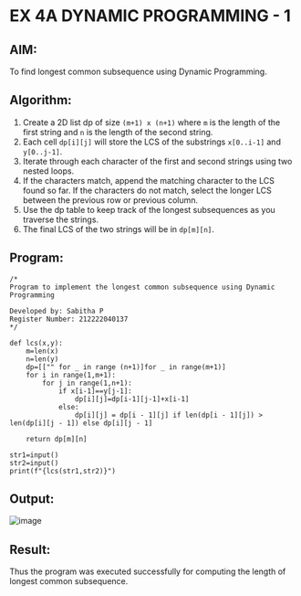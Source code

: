 # EX 4A DYNAMIC PROGRAMMING - 1

## AIM:
To find longest common subsequence using Dynamic Programming.


## Algorithm:

1. Create a 2D list dp of size `(m+1) x (n+1)` where `m` is the length of the first string and `n` is the length of the second string.
2. Each cell `dp[i][j]` will store the LCS of the substrings `x[0..i-1]` and `y[0..j-1]`.
3. Iterate through each character of the first and second strings using two nested loops.
4. If the characters match, append the matching character to the LCS found so far. If the characters do not match, select the longer LCS between the previous row or previous column.
5. Use the dp table to keep track of the longest subsequences as you traverse the strings.
6. The final LCS of the two strings will be in `dp[m][n]`.

## Program:
```
/*
Program to implement the longest common subsequence using Dynamic Programming

Developed by: Sabitha P
Register Number: 212222040137
*/

def lcs(x,y):
    m=len(x)
    n=len(y)
    dp=[["" for _ in range (n+1)]for _ in range(m+1)]
    for i in range(1,m+1):
        for j in range(1,n+1):
            if x[i-1]==y[j-1]:
                dp[i][j]=dp[i-1][j-1]+x[i-1]
            else: 
                dp[i][j] = dp[i - 1][j] if len(dp[i - 1][j]) > len(dp[i][j - 1]) else dp[i][j - 1]
    
    return dp[m][n]

str1=input()
str2=input()
print(f"{lcs(str1,str2)}")

```

## Output:

![image](https://github.com/user-attachments/assets/b9da6014-1be1-4899-96bc-e285e0f94383)

## Result:
Thus the program was executed successfully for computing the length of longest common subsequence.
